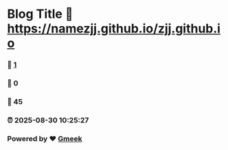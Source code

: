 # Blog Title :link: https://namezjj.github.io/zjj.github.io 
### :page_facing_up: [1](https://namezjj.github.io/zjj.github.io/tag.html) 
### :speech_balloon: 0 
### :hibiscus: 45 
### :alarm_clock: 2025-08-30 10:25:27 
### Powered by :heart: [Gmeek](https://github.com/Meekdai/Gmeek)
